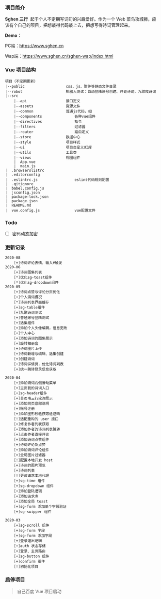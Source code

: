 ### 项目简介

**Sghen 三行**&nbsp;&nbsp;起于个人不定期写词句的兴趣爱好。作为一个 Web 菜鸟攻城狮，应该有个自己的项目，把想敲得代码敲上去，把想写得诗词管理起来。

**Demo：**

PC端：https://www.sghen.cn

Wap端：https://www.sghen.cn/sghen-wap/index.html

### Vue 项目结构

```
项目（不定期更新）
|--public					css、js、附件等静态文件目录
|--robot 					机器人测试：自动登陆账号创建、评论诗词，九歌爬诗词
|--src
	|--api   				接口定义
	|--assets				资源文件
	|--common				普通js代码，如
	|--components				各种vue组件
	|--directives				指令
	|--filters   				过滤器
	|--router    				路由定义
	|--store 				数据中心
	|--style 				项目样式
	|--ui					项目自定义UI库
	|--utils 				工具类
	|--views 				视图组件
	|  App.vue
	|  main.js
|  .browserslistrc
|  .editorconfig
|  .eslintrc.js  				eslint代码规则配置
|  .gitignore
|  babel.config.js
|  jsconfig.json
|  package-lock.json
|  package.json
|  README.md
|  vue.config.js 				vue配置文件
```

### Todo

- [ ] 密码动态加密

### 更新记录
```
2020-08
	[+]诗词评论表情，输入#触发
2020-06
	[+]诗词图集列表
	[*]优化sg-toast组件
	[*]优化sg-dropdown组件
2020-05
	[+]诗词点赞与评论分页优化
	[+]个人诗词概况
	[*]诗词列表界面缓存
	[+]sg-table组件
	[+]九歌诗词测试
	[+]普通账号登陆测试
	[+]选集组件
	[+]添加个人头像编辑，信息更改
	[+]个人中心
	[+]添加诗词的图集展示
	[+]旋转相册盒
	[+]诗词图片上传
	[+]诗词新增与编辑、选集创建
	[+]创建诗词
	[+]诗词详情页，优化诗词列表
	[+]统一跳转登录信息获取

2020-04
	[+]添加诗词右侧滑动菜单
	[+]主页我的诗词入口
	[+]sg-header组件
	[+]首页书三行轮询展示
	[+]添加网页底部说明
	[+]账号注册
	[+]添加图形校验获取验证码
	[!]适配重构的 user 接口
	[+]修复作者列表获取
	[+]添加作者的诗词列表跳转
	[+]点击作者直接评论
	[+]添加诗词点赞组件
	[+]诗词评论及点赞
	[+]添加诗词评论组件
	[+]全局图片过滤器
	[!]配置本地开发 host
	[+]诗词的图片预览
	[+]诗词列表
	[!]更改请求本地代理
	[+]sg-time 组件
	[+]sg-dropdown 组件
	[+]添加登陆逻辑
	[+]添加请求库
	[+]添加全局 toast
	[+]sg-form 添加单个字段验证
	[+]sg-swipper 组件

2020-03
	[+]sg-scroll 组件
	[+]sg-form 字段
	[+]sg-form 添加字段
	[+]登录退出逻辑
	[+]auth 状态存储
	[+]登录、主页路由
	[+]sg-button 组件
	[+]confirm 组件
	[!]初始化项目
```

### 启停项目

> 自己百度 Vue 项目启动

